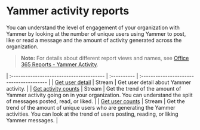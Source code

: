 # Yammer activity reports

You can understand the level of engagement of your organization with Yammer by looking at the number of unique users using Yammer to post, like or read a message and the amount of activity generated across the organization.

> **Note:** For details about different report views and names, see [Office 365 Reports - Yammer Activity](https://support.office.com/client/Yammer-activity-c7c9f938-5b8e-4d52-b1a2-c7c32cb2312a).


| :--------------------------------------- | :---------- | :--------------------------------------- |
| [Get user detail](../api/reportroot_yammeractivityuserdetail.md) | Stream      | Get user detail about Yammer activity.   |
| [Get activity counts](../api/reportroot_yammeractivitycounts.md) | Stream      | Get the trend of the amount of Yammer activity going on in your organization. You can understand the split of messages posted, read, or liked. |
| [Get user counts](../api/reportroot_yammeractivityusercounts.md) | Stream      | Get the trend of the amount of unique users who are generating the Yammer activities. You can look at the trend of users posting, reading, or liking Yammer messages. |
